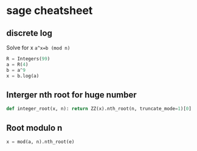 # sage cheatsheet

## discrete log
Solve for x `a^x=b (mod n)`
```py
R = Integers(99)
a = R(4)
b = a^9
x = b.log(a)
```

## Interger nth root for huge number
```py
def integer_root(x, n): return ZZ(x).nth_root(n, truncate_mode=1)[0]
```

## Root modulo n
```py
x = mod(a, n).nth_root(e)
```
